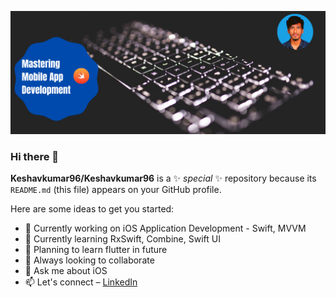 ![](https://github.com/Keshavkumar96/Keshavkumar96/blob/main/header.png)

### Hi there 👋

**Keshavkumar96/Keshavkumar96** is a ✨ _special_ ✨ repository because its `README.md` (this file) appears on your GitHub profile.

Here are some ideas to get you started:

- 🔭 Currently working on iOS Application Development - Swift, MVVM
- 🌱 Currently learning RxSwift, Combine, Swift UI
- 📲 Planning to learn flutter in future
- 👯 Always looking to collaborate
- 💬 Ask me about iOS
- 📫 Let's connect – [LinkedIn](https://www.linkedin.com/in/keshav-kumar-04101996/)

